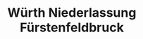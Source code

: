 ---
title: "Würth Niederlassung Fürstenfeldbruck"
url: /fuerstenfeldbruck/wuerth-niederlassung-fuerstenfeldbruck/
shop: Eisenwaren
---